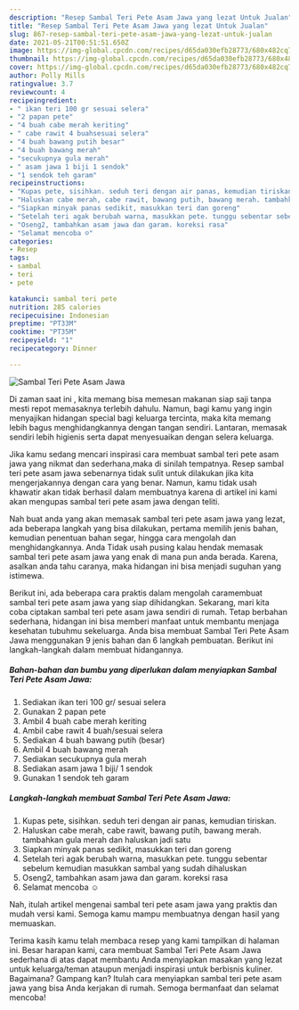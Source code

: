 ```yaml
---
description: "Resep Sambal Teri Pete Asam Jawa yang lezat Untuk Jualan"
title: "Resep Sambal Teri Pete Asam Jawa yang lezat Untuk Jualan"
slug: 867-resep-sambal-teri-pete-asam-jawa-yang-lezat-untuk-jualan
date: 2021-05-21T00:51:51.650Z
image: https://img-global.cpcdn.com/recipes/d65da030efb28773/680x482cq70/sambal-teri-pete-asam-jawa-foto-resep-utama.jpg
thumbnail: https://img-global.cpcdn.com/recipes/d65da030efb28773/680x482cq70/sambal-teri-pete-asam-jawa-foto-resep-utama.jpg
cover: https://img-global.cpcdn.com/recipes/d65da030efb28773/680x482cq70/sambal-teri-pete-asam-jawa-foto-resep-utama.jpg
author: Polly Mills
ratingvalue: 3.7
reviewcount: 4
recipeingredient:
- " ikan teri 100 gr sesuai selera"
- "2 papan pete"
- "4 buah cabe merah keriting"
- " cabe rawit 4 buahsesuai selera"
- "4 buah bawang putih besar"
- "4 buah bawang merah"
- "secukupnya gula merah"
- " asam jawa 1 biji 1 sendok"
- "1 sendok teh garam"
recipeinstructions:
- "Kupas pete, sisihkan. seduh teri dengan air panas, kemudian tiriskan."
- "Haluskan cabe merah, cabe rawit, bawang putih, bawang merah. tambahkan gula merah dan haluskan jadi satu"
- "Siapkan minyak panas sedikit, masukkan teri dan goreng"
- "Setelah teri agak berubah warna, masukkan pete. tunggu sebentar sebelum kemudian masukkan sambal yang sudah dihaluskan"
- "Oseng2, tambahkan asam jawa dan garam. koreksi rasa"
- "Selamat mencoba ☺"
categories:
- Resep
tags:
- sambal
- teri
- pete

katakunci: sambal teri pete 
nutrition: 285 calories
recipecuisine: Indonesian
preptime: "PT33M"
cooktime: "PT35M"
recipeyield: "1"
recipecategory: Dinner

---
```



![Sambal Teri Pete Asam Jawa](https://img-global.cpcdn.com/recipes/d65da030efb28773/680x482cq70/sambal-teri-pete-asam-jawa-foto-resep-utama.jpg)

Di zaman  saat ini , kita memang bisa memesan makanan siap saji tanpa mesti repot memasaknya terlebih dahulu. Namun, bagi kamu yang ingin menyajikan hidangan special bagi keluarga tercinta, maka kita memang lebih bagus menghidangkannya dengan tangan sendiri. Lantaran, memasak sendiri lebih higienis serta dapat menyesuaikan dengan selera keluarga.

Jika kamu sedang mencari inspirasi cara membuat sambal teri pete asam jawa yang nikmat dan sederhana,maka di sinilah tempatnya. Resep sambal teri pete asam jawa  sebenarnya tidak sulit untuk dilakukan jika kita mengerjakannya dengan cara yang benar. Namun, kamu tidak usah khawatir akan tidak berhasil dalam membuatnya 
karena di artikel ini kami akan mengupas sambal teri pete asam jawa dengan teliti.  



Nah buat anda yang akan memasak sambal teri pete asam jawa yang lezat, ada beberapa langkah yang bisa dilakukan, pertama memilih jenis bahan, kemudian penentuan bahan segar, hingga cara mengolah dan menghidangkannya. Anda Tidak usah pusing kalau hendak memasak sambal teri pete asam jawa yang enak di mana pun anda berada. Karena, asalkan anda  tahu caranya, maka hidangan ini bisa menjadi suguhan yang istimewa.

Berikut ini, ada beberapa cara praktis  dalam mengolah caramembuat sambal teri pete asam jawa yang siap dihidangkan. Sekarang, mari kita coba ciptakan sambal teri pete asam jawa sendiri di rumah. Tetap berbahan sederhana, hidangan ini bisa memberi manfaat untuk membantu menjaga kesehatan tubuhmu sekeluarga. Anda bisa membuat Sambal Teri Pete Asam Jawa menggunakan 9 jenis bahan dan 6 langkah pembuatan. Berikut ini langkah-langkah dalam membuat hidangannya.

<!--inarticleads1-->

##### Bahan-bahan dan bumbu yang diperlukan dalam menyiapkan Sambal Teri Pete Asam Jawa:

1. Sediakan  ikan teri 100 gr/ sesuai selera
1. Gunakan 2 papan pete
1. Ambil 4 buah cabe merah keriting
1. Ambil  cabe rawit 4 buah/sesuai selera
1. Sediakan 4 buah bawang putih (besar)
1. Ambil 4 buah bawang merah
1. Sediakan secukupnya gula merah
1. Sediakan  asam jawa 1 biji/ 1 sendok
1. Gunakan 1 sendok teh garam




<!--inarticleads2-->

##### Langkah-langkah membuat Sambal Teri Pete Asam Jawa:

1. Kupas pete, sisihkan. seduh teri dengan air panas, kemudian tiriskan.
1. Haluskan cabe merah, cabe rawit, bawang putih, bawang merah. tambahkan gula merah dan haluskan jadi satu
1. Siapkan minyak panas sedikit, masukkan teri dan goreng
1. Setelah teri agak berubah warna, masukkan pete. tunggu sebentar sebelum kemudian masukkan sambal yang sudah dihaluskan
1. Oseng2, tambahkan asam jawa dan garam. koreksi rasa
1. Selamat mencoba ☺




Nah, itulah artikel mengenai  sambal teri pete asam jawa  yang praktis dan mudah versi kami. Semoga kamu mampu membuatnya dengan hasil yang memuaskan. 

Terima kasih kamu telah membaca resep yang kami tampilkan di halaman ini. Besar harapan kami, cara membuat  Sambal Teri Pete Asam Jawa sederhana di atas dapat membantu Anda menyiapkan masakan yang lezat untuk keluarga/teman ataupun menjadi inspirasi untuk berbisnis kuliner. Bagaimana? Gampang kan? Itulah cara menyiapkan sambal teri pete asam jawa yang bisa Anda kerjakan di rumah. Semoga bermanfaat dan selamat mencoba!

